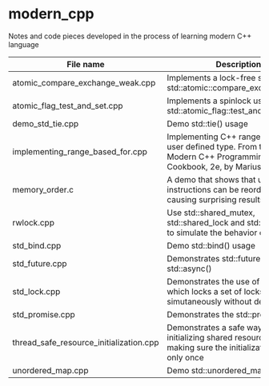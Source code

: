 # modern_cpp
Notes and code pieces developed in the process of learning modern C++ language

File name | Description
----------|------------
atomic_compare_exchange_weak.cpp | Implements a lock-free stack using std::atomic<T>::compare_exchange_weak
atomic_flag_test_and_set.cpp | Implements a spinlock using std::atomic_flag::test_and_set
demo_std_tie.cpp | Demo std::tie() usage
implementing_range_based_for.cpp | Implementing C++ ranged for for a user defined type. From the book Modern C++ Programming Cookbook, 2e, by Marius Bancila
memory_order.c | A demo that shows that unrelated instructions can be reordered, causing surprising results
rwlock.cpp | Use std::shared_mutex, std::shared_lock and std::lock_guard to simulate the behavior of rwlock
std_bind.cpp | Demo std::bind() usage
std_future.cpp | Demonstrates std::future and std::async()
std_lock.cpp | Demonstrates the use of std::lock() which locks a set of locks simutaneously without deadlocking
std_promise.cpp | Demonstrates the std::promise usage
thread_safe_resource_initialization.cpp | Demonstrates a safe way of initializing shared resource, by making sure the initialization is called only once
unordered_map.cpp | Demo std::unordered_map usage
